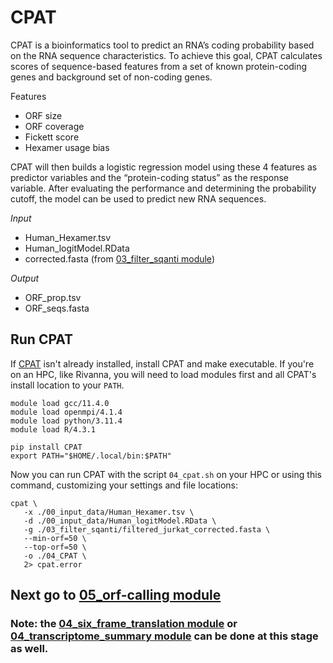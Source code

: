 # CPAT <br />
CPAT is a bioinformatics tool to predict an RNA’s coding probability based on the RNA sequence characteristics. To achieve this goal, CPAT calculates scores of sequence-based features from a set of known protein-coding genes and background set of non-coding genes. <br />

Features
- ORF size
- ORF coverage
- Fickett score
- Hexamer usage bias

CPAT will then builds a logistic regression model using these 4 features as predictor variables and the “protein-coding status” as the response variable. After evaluating the performance and determining the probability cutoff, the model can be used to predict new RNA sequences. <br />

_Input_
- Human_Hexamer.tsv
- Human_logitModel.RData
- corrected.fasta (from [03_filter_sqanti module](https://github.com/efwatts/LRP_Troubleshooting/tree/main/03_filter_sqanti))

_Output_
- ORF_prop.tsv
- ORF_seqs.fasta

## Run CPAT
If [CPAT](https://cpat.readthedocs.io/en/latest/#introduction) isn't already installed, install CPAT and make executable. If you're on an HPC, like Rivanna, you will need to load modules first and all CPAT's install location to your `PATH`. <br />
```
module load gcc/11.4.0  
module load openmpi/4.1.4
module load python/3.11.4
module load R/4.3.1

pip install CPAT
export PATH="$HOME/.local/bin:$PATH"
```
Now you can run CPAT with the script `04_cpat.sh` on your HPC or using this command, customizing your settings and file locations:
```
cpat \
   -x ./00_input_data/Human_Hexamer.tsv \
   -d ./00_input_data/Human_logitModel.RData \
   -g ./03_filter_sqanti/filtered_jurkat_corrected.fasta \
   --min-orf=50 \
   --top-orf=50 \
   -o ./04_CPAT \
   2> cpat.error
```

## Next go to [05_orf-calling module](https://github.com/efwatts/LRP_Troubleshooting/tree/main/05_orf-calling)
### Note: the [04_six_frame_translation module](https://github.com/efwatts/LRP_Troubleshooting/tree/main/04_six_frame_translation) or [04_transcriptome_summary module](https://github.com/efwatts/LRP_Troubleshooting/tree/main/04_transcriptome_summary) can be done at this stage as well. 
